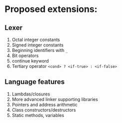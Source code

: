 # Proposed extensions:

## Lexer
 1. Octal integer constants
 2. Signed integer constants
 3. Beginning identifiers with `_`
 4. Bit operators
 5. continue keyword
 6. Tertiary operator `<cond> ? <if-true> : <if-false>`


## Language features
 1. Lambdas/closures
 2. More advanced linker supporting libraries
 3. Pointers and address arithmetic
 4. Class constructors/destructors
 5. Static methods, variables
